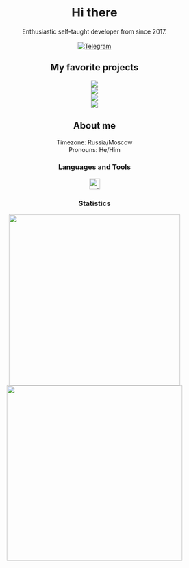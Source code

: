 <p>
  <h1 align="center"><b>Hi there</b></h1>
</p>
<p align="center">
  <a>Enthusiastic self-taught developer from since 2017.</a>
  <br />
  <br />
  <a href="https://t.me/TeaCondemns"><img src="https://img.shields.io/badge/Telegram-2a6ecb?style=for-the-badge&logo=telegram&logoColor=2a6ecb" alt="Telegram" /> </a>
</p>

<h2 align="center">My favorite projects</h2>
<p align="center">
  <a href="https://github.com/TeaCondemns/cofty">
    <img align="" src="https://github-readme-stats.vercel.app/api/pin/?username=TeaCondemns&repo=cofty&theme=github_dark&title_color=2a6ecb" />
  </a>
  <br />
  <a href="https://github.com/TeaCondemns/AndroidFloatingWindowsEngine">
    <img align="" src="https://github-readme-stats.vercel.app/api/pin/?username=TeaCondemns&repo=AndroidFloatingWindowsEngine&theme=github_dark&title_color=2a6ecb" />
  </a>
  <br />
  <a href="https://github.com/TeaCondemns/ThePlanScam">
    <img align="" src="https://github-readme-stats.vercel.app/api/pin/?username=TeaCondemns&repo=ThePlanScam&theme=github_dark&title_color=2a6ecb" />
  </a>
  <br />
  <a href="https://github.com/TeaCondemns/saify">
    <img align="" src="https://github-readme-stats.vercel.app/api/pin/?username=TeaCondemns&repo=saify&theme=github_dark&title_color=2a6ecb" />
  </a>
</p>

<h2 align="center">About me</h2>
<p align="center">
Timezone: Russia/Moscow
<br />
Pronouns: He/Him
</p>

<h3 align="center">Languages and Tools</h3>
<p align="center">
  <img src="https://github.com/TeaCondemns/pexty.studios.xyz/blob/main/src/python.png?raw=true" alt="python" height="25"/>

</p>

<h3 align="center">Statistics</h3>
<p align="center">
  <img src="https://github-readme-stats.vercel.app/api/top-langs/?username=TeaCondemns&layout=compact&bg_color=0d1117&title_color=2a6ecb&text_color=fff" width="400" />
  <br />
  <img src="https://github-readme-stats.vercel.app/api?username=TeaCondemns&bg_color=0d1117&title_color=2a6ecb&text_color=fff&show_icons=true&icon_color=2a6ecb" width="410"/>
</p>

<!--
**TeaCondemns/TeaCondemns** is a ✨ _special_ ✨ repository because its `README.md` (this file) appears on your GitHub profile.

Here are some ideas to get you started:

- 🔭 I’m currently working on ...
- 🌱 I’m currently learning ...
- 👯 I’m looking to collaborate on ...
- 🤔 I’m looking for help with ...
- 💬 Ask me about ...
- 📫 How to reach me: ...
- 😄 Pronouns: ...
- ⚡ Fun fact: ...
-->
